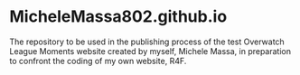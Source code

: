 # MicheleMassa802.github.io
The repository to be used in the publishing process of the test Overwatch League Moments website created by myself, Michele Massa, in preparation to confront the coding of my own website, R4F.
